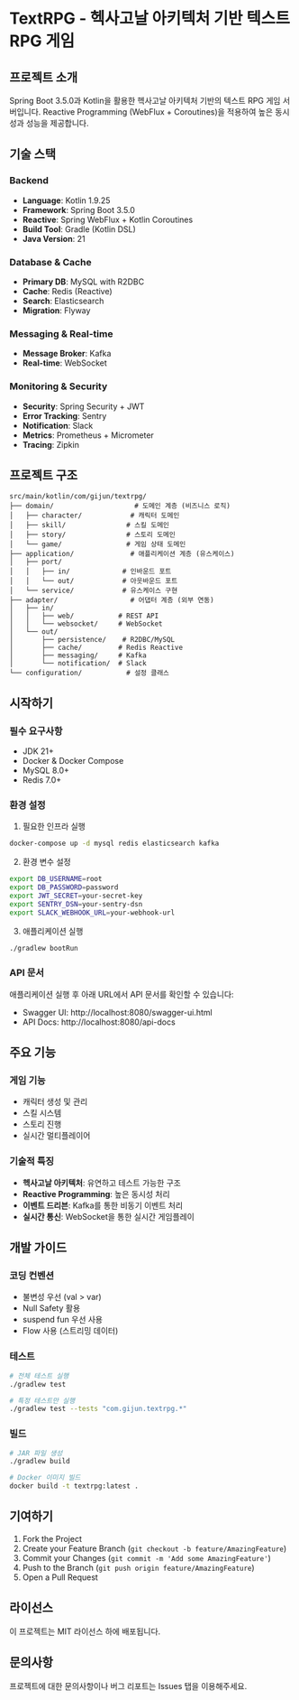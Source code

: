 # TextRPG - 헥사고날 아키텍처 기반 텍스트 RPG 게임

## 프로젝트 소개
Spring Boot 3.5.0과 Kotlin을 활용한 헥사고날 아키텍처 기반의 텍스트 RPG 게임 서버입니다.
Reactive Programming (WebFlux + Coroutines)을 적용하여 높은 동시성과 성능을 제공합니다.

## 기술 스택

### Backend
- **Language**: Kotlin 1.9.25
- **Framework**: Spring Boot 3.5.0
- **Reactive**: Spring WebFlux + Kotlin Coroutines
- **Build Tool**: Gradle (Kotlin DSL)
- **Java Version**: 21

### Database & Cache
- **Primary DB**: MySQL with R2DBC
- **Cache**: Redis (Reactive)
- **Search**: Elasticsearch
- **Migration**: Flyway

### Messaging & Real-time
- **Message Broker**: Kafka
- **Real-time**: WebSocket

### Monitoring & Security
- **Security**: Spring Security + JWT
- **Error Tracking**: Sentry
- **Notification**: Slack
- **Metrics**: Prometheus + Micrometer
- **Tracing**: Zipkin

## 프로젝트 구조

```
src/main/kotlin/com/gijun/textrpg/
├── domain/                    # 도메인 계층 (비즈니스 로직)
│   ├── character/            # 캐릭터 도메인
│   ├── skill/               # 스킬 도메인
│   ├── story/               # 스토리 도메인
│   └── game/                # 게임 상태 도메인
├── application/              # 애플리케이션 계층 (유스케이스)
│   ├── port/
│   │   ├── in/             # 인바운드 포트
│   │   └── out/            # 아웃바운드 포트
│   └── service/            # 유스케이스 구현
├── adapter/                  # 어댑터 계층 (외부 연동)
│   ├── in/
│   │   ├── web/           # REST API
│   │   └── websocket/     # WebSocket
│   └── out/
│       ├── persistence/    # R2DBC/MySQL
│       ├── cache/         # Redis Reactive
│       ├── messaging/     # Kafka
│       └── notification/  # Slack
└── configuration/           # 설정 클래스
```

## 시작하기

### 필수 요구사항
- JDK 21+
- Docker & Docker Compose
- MySQL 8.0+
- Redis 7.0+

### 환경 설정

1. 필요한 인프라 실행
```bash
docker-compose up -d mysql redis elasticsearch kafka
```

2. 환경 변수 설정
```bash
export DB_USERNAME=root
export DB_PASSWORD=password
export JWT_SECRET=your-secret-key
export SENTRY_DSN=your-sentry-dsn
export SLACK_WEBHOOK_URL=your-webhook-url
```

3. 애플리케이션 실행
```bash
./gradlew bootRun
```

### API 문서
애플리케이션 실행 후 아래 URL에서 API 문서를 확인할 수 있습니다:
- Swagger UI: http://localhost:8080/swagger-ui.html
- API Docs: http://localhost:8080/api-docs

## 주요 기능

### 게임 기능
- 캐릭터 생성 및 관리
- 스킬 시스템
- 스토리 진행
- 실시간 멀티플레이어

### 기술적 특징
- **헥사고날 아키텍처**: 유연하고 테스트 가능한 구조
- **Reactive Programming**: 높은 동시성 처리
- **이벤트 드리븐**: Kafka를 통한 비동기 이벤트 처리
- **실시간 통신**: WebSocket을 통한 실시간 게임플레이

## 개발 가이드

### 코딩 컨벤션
- 불변성 우선 (val > var)
- Null Safety 활용
- suspend fun 우선 사용
- Flow 사용 (스트리밍 데이터)

### 테스트
```bash
# 전체 테스트 실행
./gradlew test

# 특정 테스트만 실행
./gradlew test --tests "com.gijun.textrpg.*"
```

### 빌드
```bash
# JAR 파일 생성
./gradlew build

# Docker 이미지 빌드
docker build -t textrpg:latest .
```

## 기여하기
1. Fork the Project
2. Create your Feature Branch (`git checkout -b feature/AmazingFeature`)
3. Commit your Changes (`git commit -m 'Add some AmazingFeature'`)
4. Push to the Branch (`git push origin feature/AmazingFeature`)
5. Open a Pull Request

## 라이선스
이 프로젝트는 MIT 라이선스 하에 배포됩니다.

## 문의사항
프로젝트에 대한 문의사항이나 버그 리포트는 Issues 탭을 이용해주세요.
